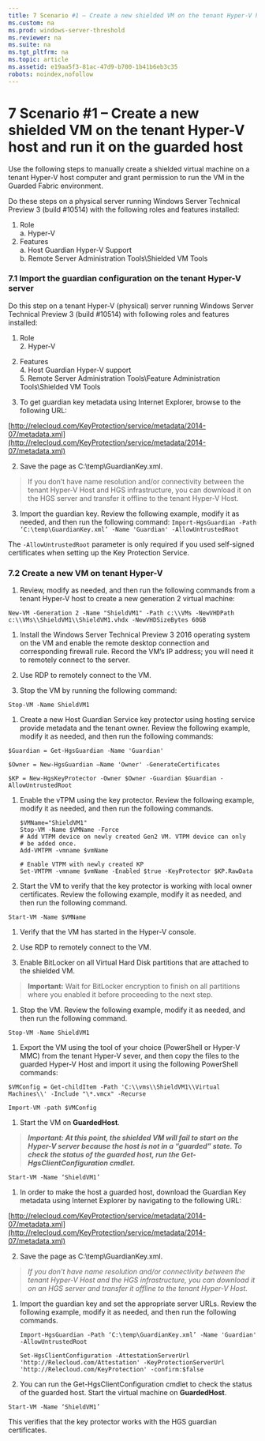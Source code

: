 ```yaml
---
title: 7 Scenario #1 – Create a new shielded VM on the tenant Hyper-V host and run it on the guarded host
ms.custom: na
ms.prod: windows-server-threshold
ms.reviewer: na
ms.suite: na
ms.tgt_pltfrm: na
ms.topic: article
ms.assetid: e19aa5f3-81ac-47d9-b700-1b41b6eb3c35
robots: noindex,nofollow
---
```

# 7 Scenario #1 – Create a new shielded VM on the tenant Hyper-V host and run it on the guarded host
Use the following steps to manually create a shielded virtual machine on a tenant Hyper-V host computer and grant permission to run the VM in the Guarded Fabric environment.

Do these steps on a physical server running Windows Server Technical Preview 3 (build \#10514) with the following roles and features installed:  
  1.	Role  
    a.	Hyper-V   
  2.	Features  
    a.	Host Guardian Hyper-V Support  
    b.	Remote Server Administration Tools\Shielded VM Tools

### 7.1  Import the guardian configuration on the tenant Hyper-V server
Do this step on a tenant Hyper-V (physical) server running Windows Server Technical Preview 3 (build #10514) with following roles and features installed:  
  1. Role  
    2. Hyper-V   
  3. Features  
    4. Host Guardian Hyper-V support  
    5. Remote Server Administration Tools\Feature Administration Tools\Shielded VM Tools  

1.	To get guardian key metadata using Internet Explorer, browse to the following URL:

  [http://relecloud.com/KeyProtection/service/metadata/2014-07/metadata.xml](http://relecloud.com/KeyProtection/service/metadata/2014-07/metadata.xml)

2.	Save the page as C:\temp\GuardianKey.xml. 

  >If you don’t have name resolution and/or connectivity between the tenant Hyper-V Host and HGS infrastructure, you can download it on the HGS server and transfer it offline to the tenant Hyper-V Host.  

3.	Import the guardian key. Review the following example, modify it as needed, and then run the following command:
```Import-HgsGuardian -Path ‘C:\temp\GuardianKey.xml’ -Name 'Guardian' -AllowUntrustedRoot```

  The ```-AllowUntrustedRoot``` parameter is only required if you used self-signed certificates when setting up the Key Protection Service.

### 7.2  Create a new VM on tenant Hyper-V

1.  Review, modify as needed, and then run the following commands from a tenant Hyper-V host to create a new generation 2 virtual machine:

  ```New-VM -Generation 2 -Name "ShieldVM1" -Path c:\\VMs -NewVHDPath c:\\VMs\\ShieldVM1\\ShieldVM1.vhdx -NewVHDSizeBytes 60GB```

1.  Install the Windows Server Technical Preview 3 2016 operating system on the VM and enable the remote desktop connection and corresponding firewall rule. Record the VM’s IP address; you will need it to remotely connect to the server.

2.  Use RDP to remotely connect to the VM.

3.  Stop the VM by running the following command:

  ```Stop-VM -Name ShieldVM1```

1.  Create a new Host Guardian Service key protector using hosting service provide metadata and the tenant owner. Review the following example, modify it as needed, and then run the following commands:

  ```$Guardian = Get-HgsGuardian -Name 'Guardian'```

  ```$Owner = New-HgsGuardian –Name 'Owner' -GenerateCertificates```

  ```$KP = New-HgsKeyProtector -Owner $Owner -Guardian $Guardian -AllowUntrustedRoot```

1.  Enable the vTPM using the key protector. Review the following example, modify it as needed, and then run the following commands.

        $VMName="ShieldVM1"  
        Stop-VM -Name $VMName -Force
        # Add VTPM device on newly created Gen2 VM. VTPM device can only  
        # be added once.
        Add-VMTPM -vmname $vmName

        # Enable VTPM with newly created KP
        Set-VMTPM -vmname $vmName -Enabled $true -KeyProtector $KP.RawData

1.  Start the VM to verify that the key protector is working with local owner certificates. Review the following example, modify it as needed, and then run the following command.

  ```Start-VM -Name $VMName```

1.  Verify that the VM has started in the Hyper-V console.

2.  Use RDP to remotely connect to the VM.

3.  Enable BitLocker on all Virtual Hard Disk partitions that are attached to the shielded VM.

  >**Important:** Wait for BitLocker encryption to finish on all partitions where you enabled it before proceeding to the next step.

1.  Stop the VM. Review the following example, modify it as needed, and then run the following command.

  ```Stop-VM -Name ShieldVM1```

1.  Export the VM using the tool of your choice (PowerShell or Hyper-V MMC) from the tenant Hyper-V sever, and then copy the files to the guarded Hyper-V Host and import it using the following PowerShell commands:

  ```$VMConfig = Get-childItem -Path 'C:\\vms\\ShieldVM1\\Virtual Machines\\' -Include "\*.vmcx" -Recurse```

  ```Import-VM -path $VMConfig```

1.  Start the VM on **GuardedHost**.

  >***Important: At this point, the shielded VM will fail to start on the Hyper-V server because the host is not in a “guarded” state. To check the status of the guarded host, run the Get-HgsClientConfiguration cmdlet.***

  ```Start-VM -Name ‘ShieldVM1’```

1.  In order to make the host a guarded host, download the Guardian Key metadata using Internet Explorer by navigating to the following URL:  

  [http://relecloud.com/KeyProtection/service/metadata/2014-07/metadata.xml](http://relecloud.com/KeyProtection/service/metadata/2014-07/metadata.xml)

2.  Save the page as C:\\temp\\GuardianKey.xml.

  >*If you don’t have name resolution and/or connectivity between the tenant Hyper-V Host and the HGS infrastructure, you can download it on an HGS server and transfer it offline to the tenant Hyper-V Host.*

1.  Import the guardian key and set the appropriate server URLs. Review the following example, modify it as needed, and then run the following commands.

        Import-HgsGuardian -Path ‘C:\temp\GuardianKey.xml’ -Name 'Guardian' -AllowUntrustedRoot  
        
        Set-HgsClientConfiguration -AttestationServerUrl 'http://Relecloud.com/Attestation' -KeyProtectionServerUrl 'http://Relecloud.com/KeyProtection' -confirm:$false  

1.  You can run the Get-HgsClientConfiguration cmdlet to check the status of the guarded host. Start the virtual machine on **GuardedHost**.

  ```Start-VM -Name ‘ShieldVM1’```

  This verifies that the key protector works with the HGS guardian certificates.


